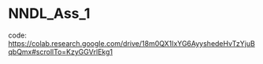 # NNDL_Ass_1
code: https://colab.research.google.com/drive/18m0QX1IxYG6AyyshedeHvTzYjuBqbQmx#scrollTo=KzyGGVrlEkg1
